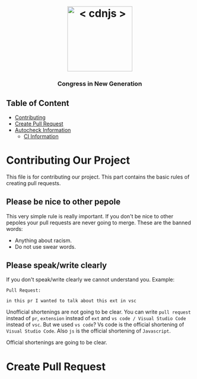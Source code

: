 
<h1 align="center">
    <a href="https://cdnjs.com"><img src="https://avatars.githubusercontent.com/u/87930389?s=400&u=0eddc6cfe575184fd12b178eeec6a8df4ff3b0f7&v=4" width="175px" alt="< cdnjs >"></a>
</h1>

<h3 align="center">Congress in New Generation</h3>

## Table of Content
 * [Contributing](#contributing-our-project)
 * [Create Pull Request](#create-pull-request) 
 * [Autocheck Information](#autocheck-information)
	 * [CI Information](#ci-information)
  

# Contributing Our Project

This file is for contributing our project. This part contains the basic rules of creating pull requests.

## Please be nice to other pepole

This very simple rule is really important. If you don't be nice to other pepoles your pull requests are never going to merge. These are the banned words:
- Anything about racism.
- Do not use swear words.

## Please speak/write clearly

If you don't speak/write clearly we cannot understand you.
Example:
```
Pull Request:

in this pr I wanted to talk about this ext in vsc
```
Unofficial shortenings are not going to be clear. You can write `pull request` instead of `pr`, `extension` instead of `ext` and `vs code / Visual Studio Code` instead of `vsc`. 
But we used `vs code`?
Vs code is the official shortening of `Visual Studio Code`. Also `js` is the official shortening of `Javascript`.

Official shortenings are going to be clear.


# Create Pull Request
